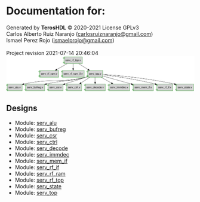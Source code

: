 # Documentation for: 

Generated by **TerosHDL** © 2020-2021 License GPLv3<br>Carlos Alberto Ruiz Naranjo (carlosruiznaranjo@gmail.com)<br>Ismael Perez Rojo (ismaelprojo@gmail.com)<br><br>Project revision 2021-07-14 20:46:04
![system](./doc_internal/dependency_graph.svg "System")
## Designs

- Module: [serv_alu ](./doc_internal/serv_alu.md)
- Module: [serv_bufreg ](./doc_internal/serv_bufreg.md)
- Module: [serv_csr ](./doc_internal/serv_csr.md)
- Module: [serv_ctrl ](./doc_internal/serv_ctrl.md)
- Module: [serv_decode ](./doc_internal/serv_decode.md)
- Module: [serv_immdec ](./doc_internal/serv_immdec.md)
- Module: [serv_mem_if ](./doc_internal/serv_mem_if.md)
- Module: [serv_rf_if ](./doc_internal/serv_rf_if.md)
- Module: [serv_rf_ram ](./doc_internal/serv_rf_ram.md)
- Module: [serv_rf_top ](./doc_internal/serv_rf_top.md)
- Module: [serv_state ](./doc_internal/serv_state.md)
- Module: [serv_top ](./doc_internal/serv_top.md)

